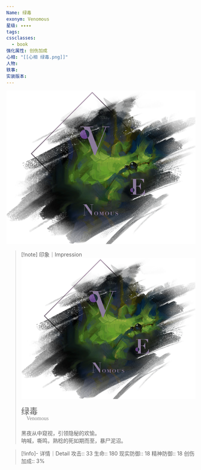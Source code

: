 ```yaml
---
Name: 绿毒
exonym: Venomous
星级: ✦✦✦✦
tags: 
cssclasses:
  - book
强化属性: 创伤加成
心相: "[[心相 绿毒.png]]"
人物: 
轶事: 
实装版本:
---
```

![cover](assets/绿毒｜Venomous.assets/心相%20绿毒.png)

> [!note] 印象｜Impression
> ![心相 绿毒|inlL|300](assets/绿毒｜Venomous.assets/心相%20绿毒.png)
> <p style="font-family: '家族宋', sans-serif; font-size: 22px; line-height: 0.75; text-indent: 0;">绿毒<br><span style="font-family: serif; font-size: 14px; color: #888888;">　Venomous</span></p>
> 
> 黑夜从中窥视，引领隐秘的欢愉。  
> 呐喊，嘶鸣，熟稔的死如期而至，暴尸泥沼。

> [!info]- 详情｜Detail
> 攻击:: 33
> 生命:: 180
> 现实防御:: 18
> 精神防御:: 18
> 创伤加成:: 3%

